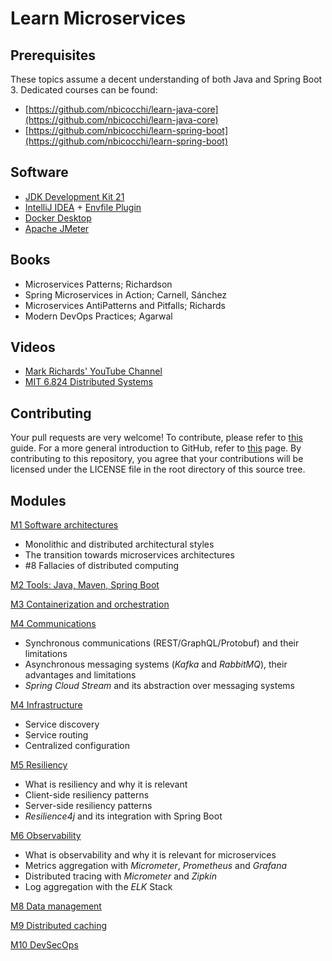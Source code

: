 # Learn Microservices

## Prerequisites
These topics assume a decent understanding of both Java and Spring Boot 3. Dedicated courses can be found:
* [https://github.com/nbicocchi/learn-java-core](https://github.com/nbicocchi/learn-java-core)
* [https://github.com/nbicocchi/learn-spring-boot](https://github.com/nbicocchi/learn-spring-boot)

## Software
* [JDK Development Kit 21](https://www.oracle.com/it/java/technologies/downloads/)
* [IntelliJ IDEA](https://www.jetbrains.com/idea/) + [Envfile Plugin](https://plugins.jetbrains.com/plugin/7861-envfile)
* [Docker Desktop](https://www.docker.com/products/docker-desktop/)
* [Apache JMeter](https://jmeter.apache.org/)

## Books
* Microservices Patterns; Richardson
* Spring Microservices in Action; Carnell, Sánchez
* Microservices AntiPatterns and Pitfalls; Richards
* Modern DevOps Practices; Agarwal

## Videos
* [Mark Richards' YouTube Channel](https://www.youtube.com/@markrichards5014/videos)
* [MIT 6.824 Distributed Systems](https://www.youtube.com/watch?v=cQP8WApzIQQ&list=PLrw6a1wE39_tb2fErI4-WkMbsvGQk9_UB)

## Contributing
Your pull requests are very welcome! To contribute, please refer to [this](https://docs.github.com/en/pull-requests/collaborating-with-pull-requests/proposing-changes-to-your-work-with-pull-requests/creating-a-pull-request) guide. For a more general introduction to GitHub, refer to [this](https://github.com/skills/) page. By contributing to this repository, you agree that your contributions will be licensed under the LICENSE file in the root directory of this source tree.

## Modules
[M1 Software architectures](modules/software-architectures)
* Monolithic and distributed architectural styles
* The transition towards microservices architectures
* #8 Fallacies of distributed computing

[M2 Tools: Java, Maven, Spring Boot](modules/spring-boot)

[M3 Containerization and orchestration](modules/containerization)

[M4 Communications](modules/communication)
* Synchronous communications (REST/GraphQL/Protobuf) and their limitations
* Asynchronous messaging systems (*Kafka* and *RabbitMQ*), their advantages and limitations
* *Spring Cloud Stream* and its abstraction over messaging systems

[M4 Infrastructure](modules/infrastructure) 
* Service discovery
* Service routing 
* Centralized configuration

[M5 Resiliency](modules/resiliency)
* What is resiliency and why it is relevant
* Client-side resiliency patterns
* Server-side resiliency patterns
* *Resilience4j* and its integration with Spring Boot

[M6 Observability](modules/resiliency)
* What is observability and why it is relevant for microservices
* Metrics aggregation with *Micrometer*, *Prometheus* and *Grafana*
* Distributed tracing with *Micrometer* and *Zipkin*
* Log aggregation with the *ELK* Stack

[M8 Data management](modules/data-management)

[M9 Distributed caching](modules/caching)

[M10 DevSecOps](modules/devsecops)
